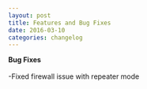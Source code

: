 ```yaml
---
layout: post
title: Features and Bug Fixes
date: 2016-03-10
categories: changelog
---
```


**Bug Fixes**
<br><br>
-Fixed firewall issue with repeater mode
